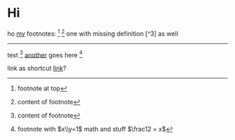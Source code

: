 # Hi

[^2]: footnote at top

ho [my][link] footnotes: [^2] [^1] one with missing definition [^3] as well

---

test [^1] [another][link_with_title_andbracket\[_name] goes here [^4]

link as shortcut [link]?

[link]: https://github.com/one
[link_with_title_andbracket\[_name]: https://github.com/two "title with \"quotes\" asdf"
[^1]: content of footnote

[^4]: footnote with $x\\y=1$ math and stuff $\frac12 = x$
